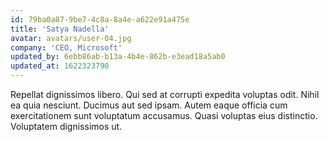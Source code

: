 ```yaml
---
id: 79ba0a87-9be7-4c8a-8a4e-a622e91a475e
title: 'Satya Nadella'
avatar: avatars/user-04.jpg
company: 'CEO, Microsoft'
updated_by: 6ebb86ab-b13a-4b4e-862b-e3ead18a5ab0
updated_at: 1622323790
---
```

Repellat dignissimos libero. Qui sed at corrupti expedita voluptas odit. Nihil ea quia nesciunt. Ducimus aut sed ipsam. Autem eaque officia cum exercitationem sunt voluptatum accusamus. Quasi voluptas eius distinctio. Voluptatem dignissimos ut.